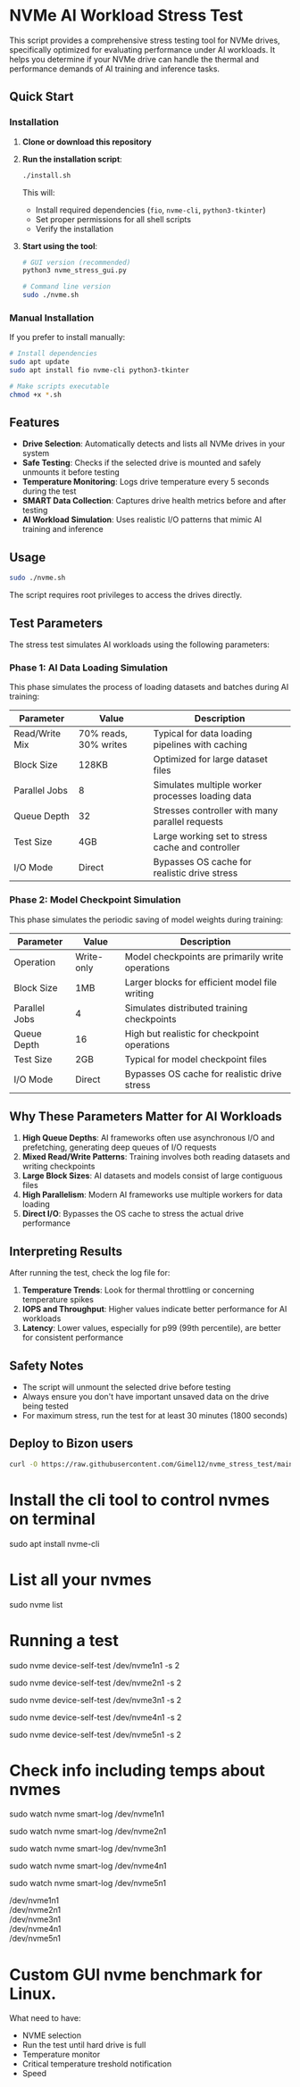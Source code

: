 # NVMe AI Workload Stress Test

This script provides a comprehensive stress testing tool for NVMe drives, specifically optimized for evaluating performance under AI workloads. It helps you determine if your NVMe drive can handle the thermal and performance demands of AI training and inference tasks.

## Quick Start

### Installation

1. **Clone or download this repository**
2. **Run the installation script**:
   ```bash
   ./install.sh
   ```
   This will:
   - Install required dependencies (`fio`, `nvme-cli`, `python3-tkinter`)
   - Set proper permissions for all shell scripts
   - Verify the installation

3. **Start using the tool**:
   ```bash
   # GUI version (recommended)
   python3 nvme_stress_gui.py
   
   # Command line version
   sudo ./nvme.sh
   ```

### Manual Installation

If you prefer to install manually:
```bash
# Install dependencies
sudo apt update
sudo apt install fio nvme-cli python3-tkinter

# Make scripts executable
chmod +x *.sh
```

## Features

- **Drive Selection**: Automatically detects and lists all NVMe drives in your system
- **Safe Testing**: Checks if the selected drive is mounted and safely unmounts it before testing
- **Temperature Monitoring**: Logs drive temperature every 5 seconds during the test
- **SMART Data Collection**: Captures drive health metrics before and after testing
- **AI Workload Simulation**: Uses realistic I/O patterns that mimic AI training and inference

## Usage

```bash
sudo ./nvme.sh
```

The script requires root privileges to access the drives directly.

## Test Parameters

The stress test simulates AI workloads using the following parameters:

### Phase 1: AI Data Loading Simulation

This phase simulates the process of loading datasets and batches during AI training:

| Parameter | Value | Description |
|-----------|-------|-------------|
| Read/Write Mix | 70% reads, 30% writes | Typical for data loading pipelines with caching |
| Block Size | 128KB | Optimized for large dataset files |
| Parallel Jobs | 8 | Simulates multiple worker processes loading data |
| Queue Depth | 32 | Stresses controller with many parallel requests |
| Test Size | 4GB | Large working set to stress cache and controller |
| I/O Mode | Direct | Bypasses OS cache for realistic drive stress |

### Phase 2: Model Checkpoint Simulation

This phase simulates the periodic saving of model weights during training:

| Parameter | Value | Description |
|-----------|-------|-------------|
| Operation | Write-only | Model checkpoints are primarily write operations |
| Block Size | 1MB | Larger blocks for efficient model file writing |
| Parallel Jobs | 4 | Simulates distributed training checkpoints |
| Queue Depth | 16 | High but realistic for checkpoint operations |
| Test Size | 2GB | Typical for model checkpoint files |
| I/O Mode | Direct | Bypasses OS cache for realistic drive stress |

## Why These Parameters Matter for AI Workloads

1. **High Queue Depths**: AI frameworks often use asynchronous I/O and prefetching, generating deep queues of I/O requests
2. **Mixed Read/Write Patterns**: Training involves both reading datasets and writing checkpoints
3. **Large Block Sizes**: AI datasets and models consist of large contiguous files
4. **High Parallelism**: Modern AI frameworks use multiple workers for data loading
5. **Direct I/O**: Bypasses the OS cache to stress the actual drive performance

## Interpreting Results

After running the test, check the log file for:

1. **Temperature Trends**: Look for thermal throttling or concerning temperature spikes
2. **IOPS and Throughput**: Higher values indicate better performance for AI workloads
3. **Latency**: Lower values, especially for p99 (99th percentile), are better for consistent performance

## Safety Notes

- The script will unmount the selected drive before testing
- Always ensure you don't have important unsaved data on the drive being tested
- For maximum stress, run the test for at least 30 minutes (1800 seconds)

## Deploy to Bizon users 
```bash
curl -O https://raw.githubusercontent.com/Gimel12/nvme_stress_test/main/nvme.sh && sudo chmod +x nvme.sh && sudo ./nvme.sh
```


# Install the cli tool to control nvmes on terminal 
sudo apt install nvme-cli


# List all your nvmes 
sudo nvme list

# Running a test 

sudo nvme device-self-test /dev/nvme1n1 -s 2 

sudo nvme device-self-test /dev/nvme2n1 -s 2 

sudo nvme device-self-test /dev/nvme3n1 -s 2 

sudo nvme device-self-test /dev/nvme4n1 -s 2 

sudo nvme device-self-test /dev/nvme5n1 -s 2 


# Check info including temps about nvmes 
sudo watch nvme smart-log /dev/nvme1n1  

sudo watch nvme smart-log /dev/nvme2n1 

sudo watch nvme smart-log /dev/nvme3n1

sudo watch nvme smart-log /dev/nvme4n1

sudo watch nvme smart-log /dev/nvme5n1



/dev/nvme1n1                    
/dev/nvme2n1                      
/dev/nvme3n1                     
/dev/nvme4n1                    
/dev/nvme5n1


# Custom GUI nvme benchmark for Linux.

What need to have: 

- NVME selection
- Run the test until hard drive is full
- Temperature monitor
- Critical temperature treshold notification
- Speed
